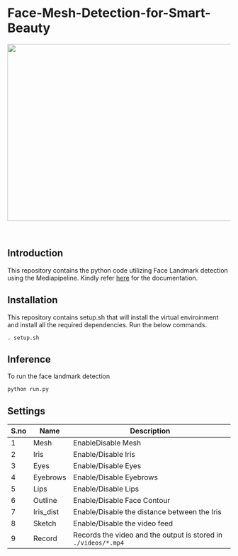 # Face-Mesh-Detection-for-Smart-Beauty

<div align="center">
<p>
<img src="./readme_stuffs/demo.gif" width="600" height="400"/>
</p>
<br>
</div>

## Introduction

This repository contains the python code utilizing Face Landmark detection using the Mediapipeline. Kindly refer [here](https://developers.google.com/mediapipe/solutions/vision/face_landmarker/python) for the documentation.

## Installation

This repository contains setup.sh that will install the virtual enviroinment and install all the required dependencies.
Run the below commands.
```
. setup.sh
```

## Inference

To run the face landmark detection

```
python run.py
```

## Settings

 S.no | Name | Description
--- | --- | ---
1 | Mesh     | EnableDisable Mesh
2 | Iris     | Enable/Disable Iris
3 | Eyes     | Enable/Disable Eyes
4 | Eyebrows | Enable/Disable Eyebrows
5 | Lips     | Enable/Disable Lips
6 | Outline  | Enable/Disable Face Contour
7 | Iris_dist | Enable/Disable the distance between the Iris
8 | Sketch   | Enable/Disable the video feed
9 | Record   | Records the video and the output is stored in `./videos/*.mp4`

